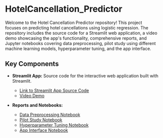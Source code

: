 # HotelCancellation_Predictor
Welcome to the Hotel Cancellation Predictor repository! This project focuses on predicting hotel cancellations using logistic regression. The repository includes the source code for a Streamlit web application, a video demo showcasing the app's functionality, comprehensive reports, and Jupyter notebooks covering data preprocessing, pilot study using different machine learning models, hyperparameter tuning, and the app interface.

## Key Components

- **Streamlit App:** Source code for the interactive web application built with Streamlit.
  - [Link to Streamlit App Source Code](path/to/your/streamlit_app.py)
  - [Video Demo](path/to/your/demo_video.mp4)

- **Reports and Notebooks:**
  - [Data Preprocessing Notebook](https://github.com/faridasimaika/HotelCancellation_Predictor/blob/main/Phase%202%20ML.pdf)
  - [Pilot Study Notebook](path/to/your/PilotStudy.ipynb)
  - [Hyperparameter Tuning Notebook](path/to/your/HyperparameterTuning.ipynb)
  - [App Interface Notebook](path/to/your/AppInterface.ipynb)
